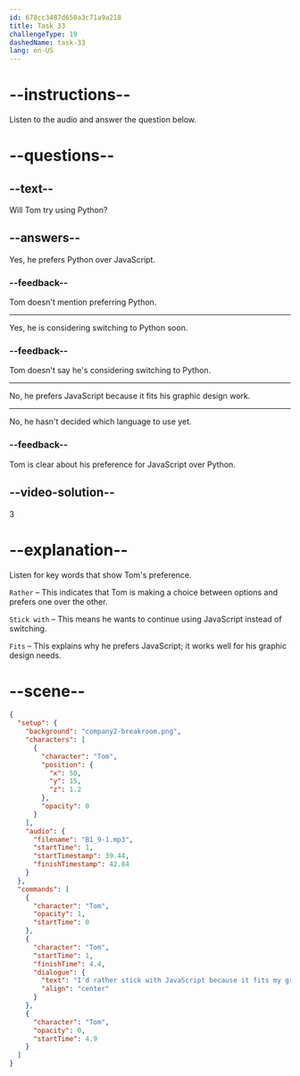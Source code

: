 ```yaml
---
id: 678cc3487d650a3c71a9a218
title: Task 33
challengeType: 19
dashedName: task-33
lang: en-US
---
```


<!-- (audio) Tom: I'd rather stick with JavaScript because it fits my graphic design work. -->

# --instructions--

Listen to the audio and answer the question below.

# --questions--

## --text--

Will Tom try using Python?

## --answers--

Yes, he prefers Python over JavaScript.

### --feedback--

Tom doesn't mention preferring Python.

---

Yes, he is considering switching to Python soon.

### --feedback--

Tom doesn't say he's considering switching to Python.

---

No, he prefers JavaScript because it fits his graphic design work.

---

No, he hasn't decided which language to use yet.

### --feedback--

Tom is clear about his preference for JavaScript over Python.

## --video-solution--

3

# --explanation--

Listen for key words that show Tom's preference.  

`Rather` – This indicates that Tom is making a choice between options and prefers one over the other.  

`Stick with` – This means he wants to continue using JavaScript instead of switching.  

`Fits` – This explains why he prefers JavaScript; it works well for his graphic design needs.  

# --scene--

```json
{
  "setup": {
    "background": "company2-breakroom.png",
    "characters": [
      {
        "character": "Tom",
        "position": {
          "x": 50,
          "y": 15,
          "z": 1.2
        },
        "opacity": 0
      }
    ],
    "audio": {
      "filename": "B1_9-1.mp3",
      "startTime": 1,
      "startTimestamp": 39.44,
      "finishTimestamp": 42.84
    }
  },
  "commands": [
    {
      "character": "Tom",
      "opacity": 1,
      "startTime": 0
    },
    {
      "character": "Tom",
      "startTime": 1,
      "finishTime": 4.4,
      "dialogue": {
        "text": "I'd rather stick with JavaScript because it fits my graphic design work.",
        "align": "center"
      }
    },
    {
      "character": "Tom",
      "opacity": 0,
      "startTime": 4.9
    }
  ]
}
```
